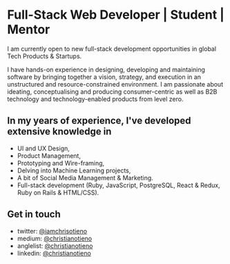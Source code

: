 # Full-Stack Web Developer | Student | Mentor

I am currently open to new full-stack development opportunities in global Tech Products & Startups.

I have hands-on experience in designing, developing and maintaining software by bringing together a vision, strategy, and execution in an unstructured and resource-constrained environment. I am passionate about ideating, conceptualising and producing consumer-centric as well as B2B technology and technology-enabled products from level zero.

## In my years of experience, I've developed extensive knowledge in

- UI and UX Design,
- Product Management,
- Prototyping and Wire-framing,
- Delving into Machine Learning projects,
- A bit of Social Media Management & Marketing.
- Full-stack development (Ruby, JavaScript, PostgreSQL, React & Redux, Ruby on Rails & HTML/CSS).


## Get in touch

- twitter: [@iamchrisotieno](https://twitter.com/iamchrisotieno)
- medium: [@christianotieno](https://medium.com/@christianotieno)
- anglelist: [@christianotieno](https://angel.co/u/christianotieno)
- linkedin: [@christianotieno](https://www.linkedin.com/in/christianotieno/)
